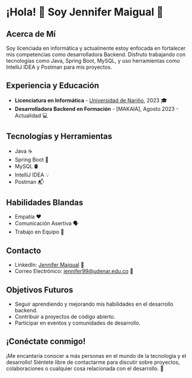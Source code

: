 # ¡Hola! 👋 Soy Jennifer Maigual 🌟

## Acerca de Mí

Soy licenciada en informática y actualmente estoy enfocada en fortalecer mis competencias como desarrolladora Backend. Disfruto trabajando con tecnologías como Java, Spring Boot, MySQL, y uso herramientas como IntelliJ IDEA y Postman para mis proyectos.

## Experiencia y Educación

- **Licenciatura en Informática** - [Universidad de Nariño](#), 2023 🎓
- **Desarrolladora Backend en Formación** - [MAKAIA], Agosto 2023 - Actualidad 💻

## Tecnologías y Herramientas

- Java ☕
- Spring Boot 🚀
- MySQL 🛢️
- IntelliJ IDEA 💡
- Postman 📬

## Habilidades Blandas

- Empatía ❤️
- Comunicación Asertiva 🗣️
- Trabajo en Equipo 🤝

## Contacto

- LinkedIn: [Jennifer Maigual](https://www.linkedin.com/in/jennifer-daniela-maigual-alvarez/) 📎
- Correo Electrónico: jennifer99@udenar.edu.co 📧

## Objetivos Futuros

- Seguir aprendiendo y mejorando mis habilidades en el desarrollo backend.
- Contribuir a proyectos de código abierto.
- Participar en eventos y comunidades de desarrollo.

## ¡Conéctate conmigo!

¡Me encantaría conocer a más personas en el mundo de la tecnología y el desarrollo! Siéntete libre de contactarme para discutir sobre proyectos, colaboraciones o cualquier cosa relacionada con el desarrollo. 🚀

